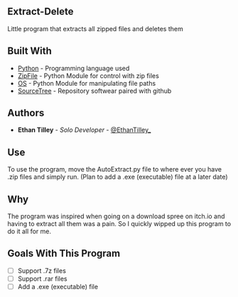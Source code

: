 ## Extract-Delete

Little program that extracts all zipped files and deletes them

## Built With

* [Python](https://www.python.org/) - Programming language used
* [ZipFile](https://docs.python.org/3/library/zipfile.html) - Python Module for control with zip files
* [OS](https://docs.python.org/3/library/os.html) - Python Module for manipulating file paths
* [SourceTree](https://www.sourcetreeapp.com/) - Repository softwear paired with github

## Authors

* **Ethan Tilley** - *Solo Developer* - [@EthanTilley_](https://twitter.com/EthanTilley_)

## Use

To use the program, move the AutoExtract.py file to where ever you have .zip files and simply run. (Plan to add a .exe (executable) file at a later date)

## Why

The program was inspired when going on a download spree on itch.io and having to extract all them was a pain. So I quickly wipped up this program to do it all for me.   

## Goals With This Program
- [ ] Support .7z files
- [ ] Support .rar files
- [ ] Add a .exe (executable) file
